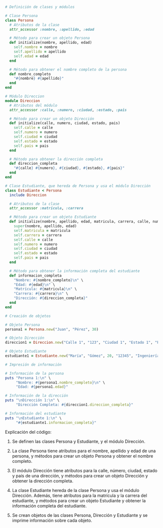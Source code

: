 ```ruby
# Definición de clases y módulos

# Clase Persona
class Persona
  # Atributos de la clase
  attr_accessor :nombre, :apellido, :edad

  # Método para crear un objeto Persona
  def initialize(nombre, apellido, edad)
    self.nombre = nombre
    self.apellido = apellido
    self.edad = edad
  end

  # Método para obtener el nombre completo de la persona
  def nombre_completo
    "#{nombre} #{apellido}"
  end
end

# Módulo Direccion
module Direccion
  # Atributos del módulo
  attr_accessor :calle, :numero, :ciudad, :estado, :pais

  # Método para crear un objeto Dirección
  def initialize(calle, numero, ciudad, estado, pais)
    self.calle = calle
    self.numero = numero
    self.ciudad = ciudad
    self.estado = estado
    self.pais = pais
  end

  # Método para obtener la dirección completa
  def direccion_completa
    "#{calle} #{numero}, #{ciudad}, #{estado}, #{pais}"
  end
end

# Clase Estudiante, que hereda de Persona y usa el módulo Dirección
class Estudiante < Persona
  include Direccion

  # Atributos de la clase
  attr_accessor :matricula, :carrera

  # Método para crear un objeto Estudiante
  def initialize(nombre, apellido, edad, matricula, carrera, calle, numero, ciudad, estado, pais)
    super(nombre, apellido, edad)
    self.matricula = matricula
    self.carrera = carrera
    self.calle = calle
    self.numero = numero
    self.ciudad = ciudad
    self.estado = estado
    self.pais = pais
  end

  # Método para obtener la información completa del estudiante
  def informacion_completa
    "Nombre: #{nombre_completo}\n" \
    "Edad: #{edad}\n" \
    "Matrícula: #{matricula}\n" \
    "Carrera: #{carrera}\n" \
    "Dirección: #{direccion_completa}"
  end
end

# Creación de objetos

# Objeto Persona
persona1 = Persona.new("Juan", "Pérez", 30)

# Objeto Dirección
direccion1 = Direccion.new("Calle 1", "123", "Ciudad 1", "Estado 1", "País 1")

# Objeto Estudiante
estudiante1 = Estudiante.new("María", "Gómez", 20, "12345", "Ingeniería en Sistemas", "Calle 2", "456", "Ciudad 2", "Estado 2", "País 2")

# Impresión de información

# Información de la persona
puts "Persona 1:\n" \
     "Nombre: #{persona1.nombre_completo}\n" \
     "Edad: #{persona1.edad}"

# Información de la dirección
puts "\nDirección 1:\n" \
     "Dirección Completa: #{direccion1.direccion_completa}"

# Información del estudiante
puts "\nEstudiante 1:\n" \
     "#{estudiante1.informacion_completa}"
```

Explicación del código:

1. Se definen las clases Persona y Estudiante, y el módulo Dirección.

2. La clase Persona tiene atributos para el nombre, apellido y edad de una persona, y métodos para crear un objeto Persona y obtener el nombre completo.

3. El módulo Dirección tiene atributos para la calle, número, ciudad, estado y país de una dirección, y métodos para crear un objeto Dirección y obtener la dirección completa.

4. La clase Estudiante hereda de la clase Persona y usa el módulo Dirección. Además, tiene atributos para la matrícula y la carrera del estudiante, y métodos para crear un objeto Estudiante y obtener la información completa del estudiante.

5. Se crean objetos de las clases Persona, Dirección y Estudiante y se imprime información sobre cada objeto.